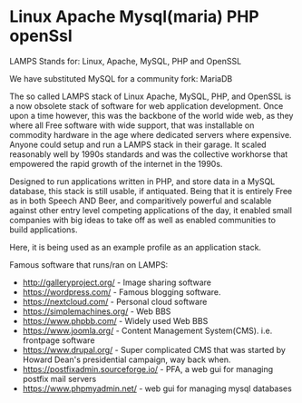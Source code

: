 Linux Apache Mysql(maria) PHP openSsl
=====================================
LAMPS Stands for:
Linux, Apache, MySQL, PHP and OpenSSL

We have substituted MySQL for a community fork: MariaDB

The so called LAMPS stack of Linux Apache, MySQL, PHP, and OpenSSL is a now
obsolete stack of software for web application development. Once upon a time
however, this was the backbone of the world wide web, as they where all Free
software with wide support, that was installable on commodity hardware in the
age where dedicated servers where expensive. Anyone could setup and run a LAMPS
stack in their garage. It scaled reasonably well by 1990s standards and was the
collective workhorse that empowered the rapid growth of the internet in the
1990s.

Designed to run applications written in PHP, and store data in a MySQL database,
this stack is still usable, if antiquated. Being that it is entirely Free as in
both Speech AND Beer, and comparitively powerful and scalable against other
entry level competing applications of the day, it enabled small companies with
big ideas to take off as well as enabled communities to build applications.

Here, it is being used as an example profile as an application stack.

Famous software that runs/ran on LAMPS:
- http://galleryproject.org/ - Image sharing software
- https://wordpress.com/ - Famous blogging software.
- https://nextcloud.com/ - Personal cloud software
- https://simplemachines.org/ - Web BBS
- https://www.phpbb.com/ - Widely used Web BBS
- https://www.joomla.org/ - Content Management System(CMS). i.e. frontpage software
- https://www.drupal.org/ - Super complicated CMS that was started by Howard Dean's presidential campaign, way back when.
- https://postfixadmin.sourceforge.io/ - PFA, a web gui for managing postfix mail servers
- https://www.phpmyadmin.net/ - web gui for managing mysql databases

